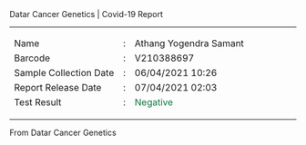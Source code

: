 <html><head>
        Datar Cancer Genetics | Covid-19 Report 
    </head>
    <body>
            <div class="row">
                </div>
                <div class="col-md-4">
                </div>
            </div>
            <div class="row">
                <hr>
            </div>
            <div class="row">
                <div class="col-md-8 offset-md-2">
                                            <div class="table-responsive">
                            <table class="table table-striped">
                                <thead>
                                    <tr>
                                        <td><label>Name</label></td>
                                        <td>:</td>
                                        <td>Athang Yogendra Samant</td>
                                    </tr>
                                    <tr>
                                        <td><label>Barcode</label></td>
                                        <td>:</td>
                                        <td>V210388697</td>
                                    </tr>
                                    <tr>
                                        <td><label>Sample Collection Date</label></td>
                                        <td>:</td>
                                        <td>06/04/2021 10:26</td>
                                    </tr>
                                    <tr>
                                        <td><label>Report Release Date</label></td>
                                        <td>:</td>
                                        <td>07/04/2021 02:03</td>
                                    </tr>
                                    <tr>
                                        <td><label>Test Result</label></td>
                                        <td>:</td>
                                        <td><label style="color:#127742">Negative</label></td>
                                    </tr>
                                    <tr></tr>
                                </thead>
                            </table>
                        </div>
                                    </div>
            </div>
            <div class="row">
                <hr>
            </div>
            <div class="row">
                <div class="col-md-6 offset-md-6">
                    <label class="lblBottom pull-right">From Datar Cancer Genetics</label>
                </div>
            </div>
        </div>
    
</body></html>
